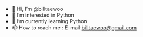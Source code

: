 - 👋 Hi, I’m @billtaewoo
- 👀 I’m interested in Python
- 🌱 I’m currently learning Python
- 📫 How to reach me : E-mail:billtaewoo@gmail.com

<!---
billtaewoo/billtaewoo is a ✨ special ✨ repository because its `README.md` (this file) appears on your GitHub profile.
You can click the Preview link to take a look at your changes.
--->
